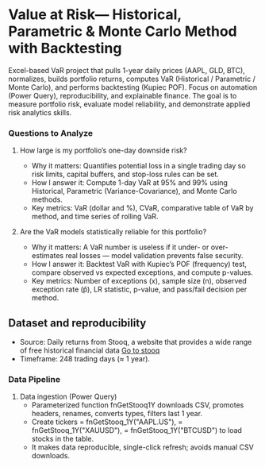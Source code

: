 # Value at Risk— Historical, Parametric & Monte Carlo Method with Backtesting
Excel-based VaR project that pulls 1-year daily prices (AAPL, GLD, BTC), normalizes, builds portfolio returns, computes VaR (Historical / Parametric / Monte Carlo), and performs backtesting (Kupiec POF). Focus on automation (Power Query), reproducibility, and explainable finance.
The goal is to measure portfolio risk, evaluate model reliability, and demonstrate applied risk analytics skills.

### Questions to Analyze

1) How large is my portfolio’s one-day downside risk?
   - Why it matters: Quantifies potential loss in a single trading day so risk limits, capital buffers, and stop-loss rules can be set.
   - How I answer it: Compute 1-day VaR at 95% and 99% using Historical, Parametric (Variance-Covariance), and Monte Carlo methods.
   - Key metrics: VaR (dollar and %), CVaR, comparative table of VaR by method, and time series of rolling VaR.

2) Are the VaR models statistically reliable for this portfolio?
   - Why it matters: A VaR number is useless if it under- or over-estimates real losses — model validation prevents false security.
   - How I answer it: Backtest VaR with Kupiec’s POF (frequency) test, compare observed vs expected exceptions, and compute p-values.
   - Key metrics: Number of exceptions (x), sample size (n), observed exception rate (p̂), LR statistic, p-value, and pass/fail decision per method.
  
## Dataset and reproducibility

   - Source: Daily returns from Stooq, a website that provides a wide range of free historical financial data [Go to stooq](https://stooq.com/)
   - Timeframe: 248 trading days (≈ 1 year).
     
### Data Pipeline

1) Data ingestion (Power Query)
   - Parameterized function fnGetStooq1Y downloads CSV, promotes headers, renames, converts types, filters last 1 year.
   - Create tickers = fnGetStooq_1Y("AAPL.US"), = fnGetStooq_1Y("XAUUSD"), = fnGetStooq_1Y("BTCUSD") to load stocks in the table.
   - It makes data reproducible, single-click refresh; avoids manual CSV downloads.



